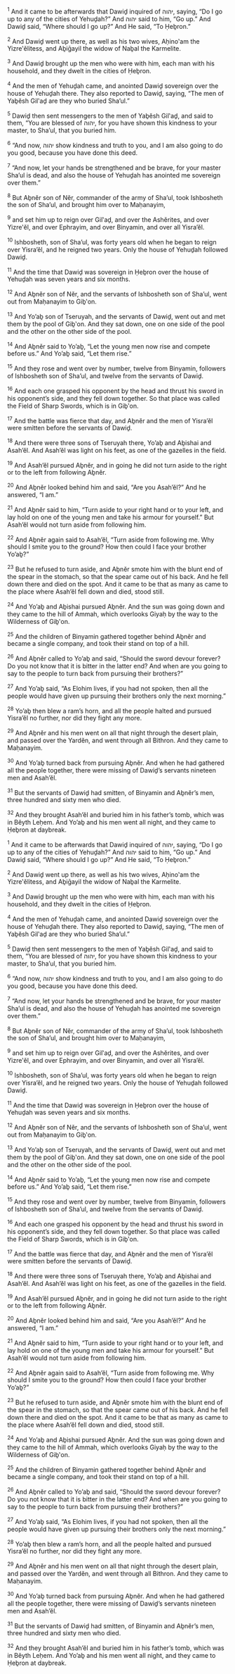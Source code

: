 <sup>1</sup> And it came to be afterwards that Dawiḏ inquired of יהוה, saying, “Do I go up to any of the cities of Yehuḏah?” And יהוה said to him, “Go up.” And Dawiḏ said, “Where should I go up?” And He said, “To Ḥeḇron.”

<sup>2</sup> And Dawiḏ went up there, as well as his two wives, Aḥino‛am the Yizre‛ĕlitess, and Aḇiḡayil the widow of Naḇal the Karmelite.

<sup>3</sup> And Dawiḏ brought up the men who were with him, each man with his household, and they dwelt in the cities of Ḥeḇron.

<sup>4</sup> And the men of Yehuḏah came, and anointed Dawiḏ sovereign over the house of Yehuḏah there. They also reported to Dawiḏ, saying, “The men of Yaḇĕsh Gil‛aḏ are they who buried Sha’ul.”

<sup>5</sup> Dawiḏ then sent messengers to the men of Yaḇĕsh Gil‛aḏ, and said to them, “You are blessed of יהוה, for you have shown this kindness to your master, to Sha’ul, that you buried him.

<sup>6</sup> “And now, יהוה show kindness and truth to you, and I am also going to do you good, because you have done this deed.

<sup>7</sup> “And now, let your hands be strengthened and be brave, for your master Sha’ul is dead, and also the house of Yehuḏah has anointed me sovereign over them.”

<sup>8</sup> But Aḇnĕr son of Nĕr, commander of the army of Sha’ul, took Ishbosheth the son of Sha’ul, and brought him over to Maḥanayim,

<sup>9</sup> and set him up to reign over Gil‛aḏ, and over the Ashĕrites, and over Yizre‛ĕl, and over Ephrayim, and over Binyamin, and over all Yisra’ĕl.

<sup>10</sup> Ishbosheth, son of Sha’ul, was forty years old when he began to reign over Yisra’ĕl, and he reigned two years. Only the house of Yehuḏah followed Dawiḏ.

<sup>11</sup> And the time that Dawiḏ was sovereign in Ḥeḇron over the house of Yehuḏah was seven years and six months.

<sup>12</sup> And Aḇnĕr son of Nĕr, and the servants of Ishbosheth son of Sha’ul, went out from Maḥanayim to Giḇ‛on.

<sup>13</sup> And Yo’aḇ son of Tseruyah, and the servants of Dawiḏ, went out and met them by the pool of Giḇ‛on. And they sat down, one on one side of the pool and the other on the other side of the pool.

<sup>14</sup> And Aḇnĕr said to Yo’aḇ, “Let the young men now rise and compete before us.” And Yo’aḇ said, “Let them rise.”

<sup>15</sup> And they rose and went over by number, twelve from Binyamin, followers of Ishbosheth son of Sha’ul, and twelve from the servants of Dawiḏ.

<sup>16</sup> And each one grasped his opponent by the head and thrust his sword in his opponent’s side, and they fell down together. So that place was called the Field of Sharp Swords, which is in Giḇ‛on.

<sup>17</sup> And the battle was fierce that day, and Aḇnĕr and the men of Yisra’ĕl were smitten before the servants of Dawiḏ.

<sup>18</sup> And there were three sons of Tseruyah there, Yo’aḇ and Aḇishai and Asah’ĕl. And Asah’ĕl was light on his feet, as one of the gazelles in the field.

<sup>19</sup> And Asah’ĕl pursued Aḇnĕr, and in going he did not turn aside to the right or to the left from following Aḇnĕr.

<sup>20</sup> And Aḇnĕr looked behind him and said, “Are you Asah’ĕl?” And he answered, “I am.”

<sup>21</sup> And Aḇnĕr said to him, “Turn aside to your right hand or to your left, and lay hold on one of the young men and take his armour for yourself.” But Asah’ĕl would not turn aside from following him.

<sup>22</sup> And Aḇnĕr again said to Asah’ĕl, “Turn aside from following me. Why should I smite you to the ground? How then could I face your brother Yo’aḇ?”

<sup>23</sup> But he refused to turn aside, and Aḇnĕr smote him with the blunt end of the spear in the stomach, so that the spear came out of his back. And he fell down there and died on the spot. And it came to be that as many as came to the place where Asah’ĕl fell down and died, stood still.

<sup>24</sup> And Yo’aḇ and Aḇishai pursued Aḇnĕr. And the sun was going down and they came to the hill of Ammah, which overlooks Giyaḥ by the way to the Wilderness of Giḇ‛on.

<sup>25</sup> And the children of Binyamin gathered together behind Aḇnĕr and became a single company, and took their stand on top of a hill.

<sup>26</sup> And Aḇnĕr called to Yo’aḇ and said, “Should the sword devour forever? Do you not know that it is bitter in the latter end? And when are you going to say to the people to turn back from pursuing their brothers?”

<sup>27</sup> And Yo’aḇ said, “As Elohim lives, if you had not spoken, then all the people would have given up pursuing their brothers only the next morning.”

<sup>28</sup> Yo’aḇ then blew a ram’s horn, and all the people halted and pursued Yisra’ĕl no further, nor did they fight any more.

<sup>29</sup> And Aḇnĕr and his men went on all that night through the desert plain, and passed over the Yardĕn, and went through all Bithron. And they came to Maḥanayim.

<sup>30</sup> And Yo’aḇ turned back from pursuing Aḇnĕr. And when he had gathered all the people together, there were missing of Dawiḏ’s servants nineteen men and Asah’ĕl.

<sup>31</sup> But the servants of Dawiḏ had smitten, of Binyamin and Aḇnĕr’s men, three hundred and sixty men who died.

<sup>32</sup> And they brought Asah’ĕl and buried him in his father’s tomb, which was in Bĕyth Leḥem. And Yo’aḇ and his men went all night, and they came to Ḥeḇron at daybreak.

<sup>1</sup> And it came to be afterwards that Dawiḏ inquired of יהוה, saying, “Do I go up to any of the cities of Yehuḏah?” And יהוה said to him, “Go up.” And Dawiḏ said, “Where should I go up?” And He said, “To Ḥeḇron.”

<sup>2</sup> And Dawiḏ went up there, as well as his two wives, Aḥino‛am the Yizre‛ĕlitess, and Aḇiḡayil the widow of Naḇal the Karmelite.

<sup>3</sup> And Dawiḏ brought up the men who were with him, each man with his household, and they dwelt in the cities of Ḥeḇron.

<sup>4</sup> And the men of Yehuḏah came, and anointed Dawiḏ sovereign over the house of Yehuḏah there. They also reported to Dawiḏ, saying, “The men of Yaḇĕsh Gil‛aḏ are they who buried Sha’ul.”

<sup>5</sup> Dawiḏ then sent messengers to the men of Yaḇĕsh Gil‛aḏ, and said to them, “You are blessed of יהוה, for you have shown this kindness to your master, to Sha’ul, that you buried him.

<sup>6</sup> “And now, יהוה show kindness and truth to you, and I am also going to do you good, because you have done this deed.

<sup>7</sup> “And now, let your hands be strengthened and be brave, for your master Sha’ul is dead, and also the house of Yehuḏah has anointed me sovereign over them.”

<sup>8</sup> But Aḇnĕr son of Nĕr, commander of the army of Sha’ul, took Ishbosheth the son of Sha’ul, and brought him over to Maḥanayim,

<sup>9</sup> and set him up to reign over Gil‛aḏ, and over the Ashĕrites, and over Yizre‛ĕl, and over Ephrayim, and over Binyamin, and over all Yisra’ĕl.

<sup>10</sup> Ishbosheth, son of Sha’ul, was forty years old when he began to reign over Yisra’ĕl, and he reigned two years. Only the house of Yehuḏah followed Dawiḏ.

<sup>11</sup> And the time that Dawiḏ was sovereign in Ḥeḇron over the house of Yehuḏah was seven years and six months.

<sup>12</sup> And Aḇnĕr son of Nĕr, and the servants of Ishbosheth son of Sha’ul, went out from Maḥanayim to Giḇ‛on.

<sup>13</sup> And Yo’aḇ son of Tseruyah, and the servants of Dawiḏ, went out and met them by the pool of Giḇ‛on. And they sat down, one on one side of the pool and the other on the other side of the pool.

<sup>14</sup> And Aḇnĕr said to Yo’aḇ, “Let the young men now rise and compete before us.” And Yo’aḇ said, “Let them rise.”

<sup>15</sup> And they rose and went over by number, twelve from Binyamin, followers of Ishbosheth son of Sha’ul, and twelve from the servants of Dawiḏ.

<sup>16</sup> And each one grasped his opponent by the head and thrust his sword in his opponent’s side, and they fell down together. So that place was called the Field of Sharp Swords, which is in Giḇ‛on.

<sup>17</sup> And the battle was fierce that day, and Aḇnĕr and the men of Yisra’ĕl were smitten before the servants of Dawiḏ.

<sup>18</sup> And there were three sons of Tseruyah there, Yo’aḇ and Aḇishai and Asah’ĕl. And Asah’ĕl was light on his feet, as one of the gazelles in the field.

<sup>19</sup> And Asah’ĕl pursued Aḇnĕr, and in going he did not turn aside to the right or to the left from following Aḇnĕr.

<sup>20</sup> And Aḇnĕr looked behind him and said, “Are you Asah’ĕl?” And he answered, “I am.”

<sup>21</sup> And Aḇnĕr said to him, “Turn aside to your right hand or to your left, and lay hold on one of the young men and take his armour for yourself.” But Asah’ĕl would not turn aside from following him.

<sup>22</sup> And Aḇnĕr again said to Asah’ĕl, “Turn aside from following me. Why should I smite you to the ground? How then could I face your brother Yo’aḇ?”

<sup>23</sup> But he refused to turn aside, and Aḇnĕr smote him with the blunt end of the spear in the stomach, so that the spear came out of his back. And he fell down there and died on the spot. And it came to be that as many as came to the place where Asah’ĕl fell down and died, stood still.

<sup>24</sup> And Yo’aḇ and Aḇishai pursued Aḇnĕr. And the sun was going down and they came to the hill of Ammah, which overlooks Giyaḥ by the way to the Wilderness of Giḇ‛on.

<sup>25</sup> And the children of Binyamin gathered together behind Aḇnĕr and became a single company, and took their stand on top of a hill.

<sup>26</sup> And Aḇnĕr called to Yo’aḇ and said, “Should the sword devour forever? Do you not know that it is bitter in the latter end? And when are you going to say to the people to turn back from pursuing their brothers?”

<sup>27</sup> And Yo’aḇ said, “As Elohim lives, if you had not spoken, then all the people would have given up pursuing their brothers only the next morning.”

<sup>28</sup> Yo’aḇ then blew a ram’s horn, and all the people halted and pursued Yisra’ĕl no further, nor did they fight any more.

<sup>29</sup> And Aḇnĕr and his men went on all that night through the desert plain, and passed over the Yardĕn, and went through all Bithron. And they came to Maḥanayim.

<sup>30</sup> And Yo’aḇ turned back from pursuing Aḇnĕr. And when he had gathered all the people together, there were missing of Dawiḏ’s servants nineteen men and Asah’ĕl.

<sup>31</sup> But the servants of Dawiḏ had smitten, of Binyamin and Aḇnĕr’s men, three hundred and sixty men who died.

<sup>32</sup> And they brought Asah’ĕl and buried him in his father’s tomb, which was in Bĕyth Leḥem. And Yo’aḇ and his men went all night, and they came to Ḥeḇron at daybreak.

